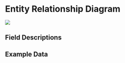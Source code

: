 # Entity Relationship Diagram

[![](https://mermaid.ink/img/pako:eNqVVMFy2jAQ_ZUdzfTmMFBqY_uWlrZDOiVMoZfGOQhrEzS1JY8kmhDDv1eSDRhCOlOfpKd9u--t1qpJLhmSlKAac_qoaJmJTPzUqGC7vbqSNdwqZjcpVAXNUTdndSbAfm45GQMXBmbfjpCgJYI2iotHyMhHNE-IAiKggsEggnxFFc0NKp2RhjSjWj9JxV6T4oYUXyBN9DUruYCllAVSYUmfBV0WqOE6t0I1GAlzavc_sJLKONrOeWv8OHPb2gdYb7kUhnKhD6fSnm5hvuJVZQUtNhW-Cmp74NcXmtBCX1rIFWqgu_sj2Ml_Fu_TLqShhYczMl-XIB9gYrCcKZ5j4JcL-hz4FnVTOautWe-vdePiuy7cWX2u7l8eJuIPCiPV5hxvhLRCo3cnOg99d0h9JJyVc9D0ZG6mEkqpEMzKXm7YvzABY9S54pXhUrxJO-UBHKt5dU5DB-K5WVvuzeyr6zgqTgv-gsxGwc38drovbNvlJu3C6HGbxQ3e0hqRBTuY715P_ebl75vxv43Yp_oktWkc-aIkICWqknJm_29fNSNmhaW9k9QuGVW_vUAbR9dGzjciJ6lRawzIumLUYPsikPSBFtqiFRW_pDzukXE7Dt-bB8S_Iz6GpDV5JukgjnvDJA5H8SAajgajYRSQDUnjpDdI-qP3_TBJ-uGHKNkF5MVn7ffC3V9eGoJw?type=png)](https://mermaid.live/edit#pako:eNqVVMFy2jAQ_ZUdzfTmMFBqY_uWlrZDOiVMoZfGOQhrEzS1JY8kmhDDv1eSDRhCOlOfpKd9u--t1qpJLhmSlKAac_qoaJmJTPzUqGC7vbqSNdwqZjcpVAXNUTdndSbAfm45GQMXBmbfjpCgJYI2iotHyMhHNE-IAiKggsEggnxFFc0NKp2RhjSjWj9JxV6T4oYUXyBN9DUruYCllAVSYUmfBV0WqOE6t0I1GAlzavc_sJLKONrOeWv8OHPb2gdYb7kUhnKhD6fSnm5hvuJVZQUtNhW-Cmp74NcXmtBCX1rIFWqgu_sj2Ml_Fu_TLqShhYczMl-XIB9gYrCcKZ5j4JcL-hz4FnVTOautWe-vdePiuy7cWX2u7l8eJuIPCiPV5hxvhLRCo3cnOg99d0h9JJyVc9D0ZG6mEkqpEMzKXm7YvzABY9S54pXhUrxJO-UBHKt5dU5DB-K5WVvuzeyr6zgqTgv-gsxGwc38drovbNvlJu3C6HGbxQ3e0hqRBTuY715P_ebl75vxv43Yp_oktWkc-aIkICWqknJm_29fNSNmhaW9k9QuGVW_vUAbR9dGzjciJ6lRawzIumLUYPsikPSBFtqiFRW_pDzukXE7Dt-bB8S_Iz6GpDV5JukgjnvDJA5H8SAajgajYRSQDUnjpDdI-qP3_TBJ-uGHKNkF5MVn7ffC3V9eGoJw)

## Field Descriptions



## Example Data
